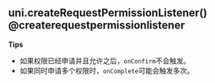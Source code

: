 ## uni.createRequestPermissionListener() @createrequestpermissionlistener

<!-- UTSAPIJSON.createRequestPermissionListener.description -->

<!-- UTSAPIJSON.createRequestPermissionListener.param -->

<!-- UTSAPIJSON.createRequestPermissionListener.returnValue -->

**Tips**

+ 如果权限已经申请并且允许之后，`onConfirm`不会触发。
+ 如果同时申请多个权限时，`onComplete`可能会触发多次。

<!-- UTSAPIJSON.createRequestPermissionListener.example -->

<!-- UTSAPIJSON.createRequestPermissionListener.compatibility -->

<!-- UTSAPIJSON.createRequestPermissionListener.tutorial -->

<!-- UTSAPIJSON.general_type.name -->

<!-- UTSAPIJSON.general_type.param -->
